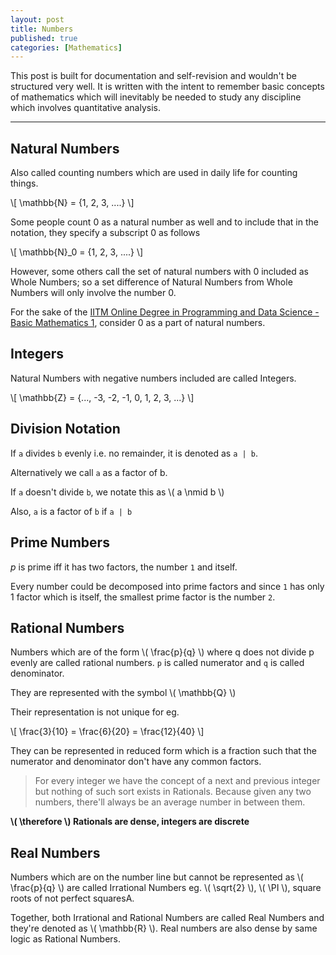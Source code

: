 ```yaml
---
layout: post
title: Numbers
published: true
categories: [Mathematics]
---
```


This post is built for documentation and self-revision and wouldn't be structured very well. It is written with the intent to remember basic concepts of mathematics which will inevitably be needed to study any discipline which involves quantitative analysis.

<hr>

## Natural Numbers

Also called counting numbers which are used in daily life for counting things. 

\\[ \mathbb{N} = {1, 2, 3, ....} \\]

Some people count 0 as a natural number as well and to include that in the notation, they specify a subscript 0 as follows

\\[ \mathbb{N}_0 = {1, 2, 3, ....} \\]

However, some others call the set of natural numbers with 0 included as Whole Numbers; so a set difference of Natural Numbers from Whole Numbers will only involve the number 0. 

For the sake of the [IITM Online Degree in Programming and Data Science - Basic Mathematics 1](https://youtu.be/WEC6jPWvoj8), consider 0 as a part of natural numbers.

## Integers

Natural Numbers with negative numbers included are called Integers.

\\[ \mathbb{Z} = {..., -3, -2, -1, 0, 1, 2, 3, ...} \\]

## Division Notation

If `a` divides `b` evenly i.e. no remainder, it is denoted as `a | b`.

Alternatively we call `a` as a factor of b.

If `a` doesn't divide `b`, we notate this as \\( a \nmid b \\)

Also, `a` is a factor of `b` if `a | b`

## Prime Numbers

*p* is prime iff it has two factors, the number `1` and itself.

Every number could be decomposed into prime factors and since `1` has only 1 factor which is itself, the smallest prime factor is the number `2`.

## Rational Numbers

Numbers which are of the form \\(  \frac{p}{q} \\) where q does not divide p evenly are called rational numbers. `p` is called numerator and `q` is called denominator.

They are represented with the symbol \\( \mathbb{Q} \\)

Their representation is not unique for eg.

\\[  \frac{3}{10} = \frac{6}{20} = \frac{12}{40} \\]

They can be represented in reduced form which is a fraction such that the numerator and denominator don't have any common factors.

> For every integer we have the concept of a next and previous integer but nothing of such sort exists in Rationals. Because given any two numbers, there'll always be an average number in between them.

**\\(  \therefore \\) Rationals are dense, integers are discrete**

## Real Numbers

Numbers which are on the number line but cannot be represented as \\(  \frac{p}{q} \\) are called Irrational Numbers eg. \\(  \sqrt{2} \\), \\(  \PI \\), square roots of not perfect squaresA.

Together, both Irrational and Rational Numbers are called Real Numbers and they're denoted as \\( \mathbb{R} \\). Real numbers are also dense by same logic as Rational Numbers.






